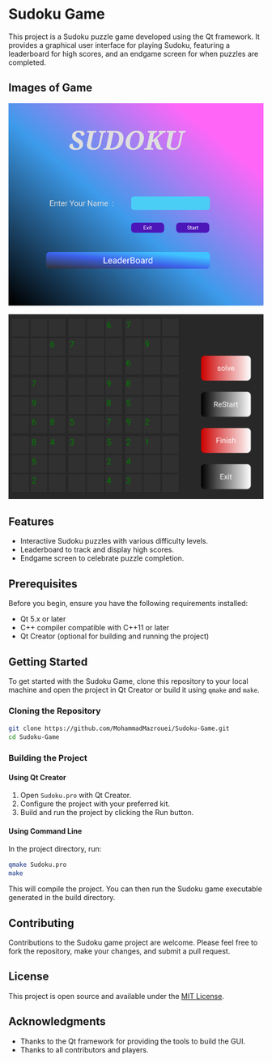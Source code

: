 
# Sudoku Game

This project is a Sudoku puzzle game developed using the Qt framework. It provides a graphical user interface for playing Sudoku, featuring a leaderboard for high scores, and an endgame screen for when puzzles are completed.

## Images of Game

![Main Window](/images/main_window.png)

![Sudoko Window](/images/sudoku.png)

## Features

- Interactive Sudoku puzzles with various difficulty levels.
- Leaderboard to track and display high scores.
- Endgame screen to celebrate puzzle completion.

## Prerequisites

Before you begin, ensure you have the following requirements installed:
- Qt 5.x or later
- C++ compiler compatible with C++11 or later
- Qt Creator (optional for building and running the project)

## Getting Started

To get started with the Sudoku Game, clone this repository to your local machine and open the project in Qt Creator or build it using `qmake` and `make`.

### Cloning the Repository

```bash
git clone https://github.com/MohammadMazrouei/Sudoku-Game.git
cd Sudoku-Game
```

### Building the Project

#### Using Qt Creator
1. Open `Sudoku.pro` with Qt Creator.
2. Configure the project with your preferred kit.
3. Build and run the project by clicking the Run button.

#### Using Command Line
In the project directory, run:

```bash
qmake Sudoku.pro
make
```

This will compile the project. You can then run the Sudoku game executable generated in the build directory.

## Contributing

Contributions to the Sudoku game project are welcome. Please feel free to fork the repository, make your changes, and submit a pull request.

## License

This project is open source and available under the [MIT License](LICENSE).

## Acknowledgments

- Thanks to the Qt framework for providing the tools to build the GUI.
- Thanks to all contributors and players.
